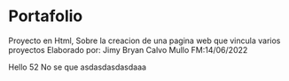 # Portafolio
 Proyecto en Html, Sobre la creacion de una pagina web que vincula varios proyectos 
    Elaborado por: Jimy Bryan Calvo Mullo
    FM:14/06/2022

Hello 52
No se que asdasdasdasdaaa
